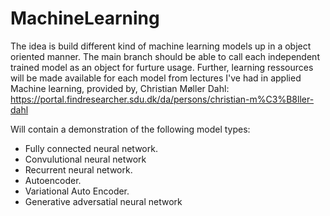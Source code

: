 # MachineLearning
The idea is build different kind of machine learning models up in a object oriented manner. The main branch should be able to call each independent trained model as an object for furture usage.
Further, learning ressources will be made available for each model from lectures I've had in applied Machine learning, provided by, Christian Møller Dahl: https://portal.findresearcher.sdu.dk/da/persons/christian-m%C3%B8ller-dahl

Will contain a demonstration of the following model types:
- Fully connected neural network.
- Convulutional neural network
- Recurrent neural network.
- Autoencoder.
- Variational Auto Encoder.
- Generative adversatial neural network

